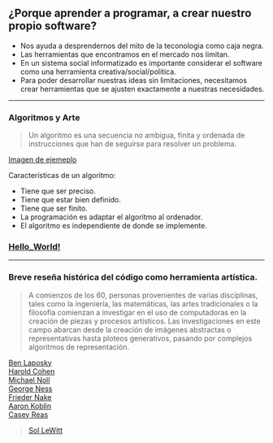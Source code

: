 ## ¿Porque aprender a programar, a crear nuestro propio software?
* Nos ayuda a desprendernos del mito de la teconologia como caja negra.
* Las herramientas que encontramos en el mercado nos limitan.
* En un sistema social informatizado es importante considerar el software como una herramienta creativa/social/politica.
* Para poder desarrollar nuestras ideas sin limitaciones, necesitamos crear herramientas que se ajusten exactamente a nuestras necesidades.

----

### Algoritmos y Arte
> Un algoritmo es una secuencia no ambigua, finita y ordenada de instrucciones que han de seguirse para resolver un problema.

[Imagen de ejemeplo](https://upload.wikimedia.org/wikipedia/commons/thumb/b/bd/LampFlowchart-es.svg/1200px-LampFlowchart-es.svg.png)

Características de un algoritmo:
* Tiene que ser preciso.
* Tiene que estar bien definido.
* Tiene que ser finito.
* La programación es adaptar el algoritmo al ordenador.
* El algoritmo es independiente de donde se implemente.

### [Hello_World!](https://vimeo.com/60731302)
----

### Breve reseña histórica del código como herramienta artística. 

> A comienzos de los 60, personas provenientes de varias disciplinas, tales como la ingeniería, las matemáticas, las artes tradicionales o la filosofía comienzan a investigar en el uso de computadoras en la creación de piezas y procesos artísticos. Las investigaciones en este campo abarcan desde la creación de imágenes abstractas o representativas hasta ploteos generativos, pasando por complejos algoritmos de representación.

[Ben Laposky](https://proyectoidis.org/ben-laposky/)  
[Harold Cohen](http://geneticsandculture.com/genetics_culture/pages_genetics_culture/gc_w05/cohen_h.htm)  
[Michael Noll](https://proyectoidis.org/michael-noll/)  
[George Ness](https://proyectoidis.org/george-nees/)  
[Frieder Nake](https://proyectoidis.org/frieder-nake/)  
[Aaron Koblin](https://proyectoidis.org/aaron-koblin/)  
[Casey Reas](http://reas.com/)  
> [Sol LeWitt](https://billmill.org/images/sol/lewitt_49_instructions.jpg)
